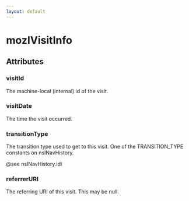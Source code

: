 ```yaml
---
layout: default
---
```


# mozIVisitInfo #

## Attributes ##

### visitId ###
  
The machine-local (internal) id of the visit.  
  

### visitDate ###
  
The time the visit occurred.  
  

### transitionType ###
  
The transition type used to get to this visit.  One of the TRANSITION_TYPE  
constants on nsINavHistory.  
  
@see nsINavHistory.idl  
  

### referrerURI ###
  
The referring URI of this visit.  This may be null.  
  
